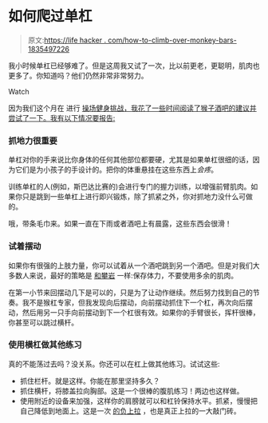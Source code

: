 # 如何爬过单杠

> 原文:[https://life hacker . com/how-to-climb-over-monkey-bars-1835497226](https://lifehacker.com/how-to-climb-across-monkey-bars-1835497226)

我小时候单杠已经够难了。但是这周我又试了一次，比以前更老，更聪明，肌肉也更多了。你知道吗？他们仍然非常非常努力。

Watch

因为我们这个月在 进行 [操场健身挑战，我花了一些时间阅读了猴子酒吧的建议并尝试了一下。我有以下情况要报告:](https://vitals.lifehacker.com/the-june-fitness-challenge-is-playgrounds-1835210163)

### 抓地力很重要

单杠对你的手来说比你身体的任何其他部位都要硬，尤其是如果单杠很细的话，因为它们是为小孩子的手设计的。把你的体重悬挂在这些东西上*会疼*。

训练单杠的人(例如，斯巴达比赛的)会进行专门的握力训练，以增强前臂肌肉。如果你只是跳到一些单杠上进行即兴锻炼，除了抓紧之外，你对抓地力没什么可做的。

哦，带条毛巾来。如果一直在下雨或者酒吧上有晨露，这些东西会很滑！

### 试着摆动

如果你有很强的上肢力量，你可以试着从一个酒吧跳到另一个酒吧。但是对我们大多数人来说，最好的策略是 [和攀岩](https://vitals.lifehacker.com/how-to-start-rock-climbing-when-you-have-no-upper-body-1833498240) 一样:保存体力，不要使用多余的肌肉。

在第一小节来回摆动几下是可以的，只是为了让动作继续。然后努力找到自己的节奏。我不是猴杠专家，但我发现向后摆动，向前摆动抓住下一个杠，再次向后摆动，然后用另一只手向前摆动到下一个杠很有效。如果你的手臂很长，挥杆很棒，你甚至可以跳过横杆。

### 使用横杠做其他练习

真的不能荡过去吗？没关系。你还可以在杠上做其他练习。试试这些:

*   抓住栏杆。就是这样。你能在那里坚持多久？
*   抓住横杆，将膝盖拉向胸部。这是一个很棒的腹肌练习！两边也这样做。
*   使用附近的设备来加强，这样你的肩膀就可以和杠铃保持水平。抓紧，慢慢把自己降低到地面上。这是一次 [的负上拉](https://vitals.lifehacker.com/negative-reps-help-you-do-exercises-you-thought-were-im-1787395360) ，也是真正上拉的一大敲门砖。